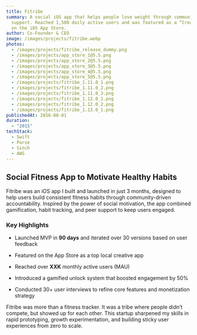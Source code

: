 ```yaml
---
title: Fitribe
summary: A social iOS app that helps people lose weight through community
  support. Reached 1,500 daily active users and was featured as a “Creative App”
  on the iOS App Store.
author: Co-Founder & CEO
image: /images/projects/fitribe.webp
photos:
  - /images/projects/fitribe_release_dummy.png
  - /images/projects/app_store_1@5.5.png
  - /images/projects/app_store_2@5.5.png
  - /images/projects/app_store_3@5.5.png
  - /images/projects/app_store_4@5.5.png
  - /images/projects/app_store_5@5.5.png
  - /images/projects/fitribe_1.11.0_1.png
  - /images/projects/fitribe_1.11.0_2.png
  - /images/projects/fitribe_1.11.0_3.png
  - /images/projects/fitribe_1.12.0_1.png
  - /images/projects/fitribe_1.12.0_2.png
  - /images/projects/fitribe_1.13.0_1.png
publishedAt: 2016-08-01
duration:
  - "2015"
techStack:
  - Swift
  - Parse
  - Sinch
  - AWS
---
```

## **Social Fitness App to Motivate Healthy Habits**

Fitribe was an iOS app I built and launched in just 3 months, designed to help users build consistent fitness habits through community-driven accountability. Inspired by the power of social motivation, the app combined gamification, habit tracking, and peer support to keep users engaged.

### **Key Highlights**

*   Launched MVP in **90 days** and iterated over 30 versions based on user feedback
    
*   Featured on the App Store as a top local creative app
    
*   Reached over **XXK** monthly active users (MAU)
    
*   Introduced a gamified unlock system that boosted engagement by 50%
    
*   Conducted 30+ user interviews to refine core features and monetization strategy
    

Fitribe was more than a fitness tracker. It was a tribe where people didn’t compete, but showed up for each other. This startup sharpened my skills in rapid prototyping, growth experimentation, and building sticky user experiences from zero to scale.
